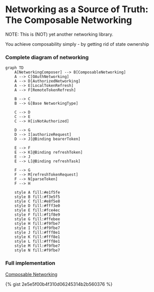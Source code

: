# Networking as a Source of Truth: The Composable Networking
NOTE: This is (NOT) yet another networking library.

You achieve composability simply - by getting rid of state ownership

### Complete diagram of networking

```mermaid
graph TD
    A[NetworkingComposer] --> B[ComposableNetworking]
    A --> C[OAuthNetworking]
    A --> D[AuthorizedNetworking]
    A --> E[LocalTokenRefresh]
    A --> F[RemoteTokenRefresh]
    
    B --> C
    B --> G[Base NetworkingType]
    
    C --> D
    C --> E
    C --> H[isNotAuthorized]
    
    D --> G
    D --> I[authorizeRequest]
    D --> J[@Binding bearerToken]
    
    E --> F
    E --> K[@Binding refreshToken]
    E --> J
    E --> L[@Binding refreshTask]
    
    F --> G
    F --> M[refreshTokenRequest]
    F --> N[parseToken]
    F --> H
    
    style A fill:#e1f5fe
    style B fill:#f3e5f5
    style C fill:#e8f5e8
    style D fill:#fff3e0
    style E fill:#fce4ec
    style F fill:#f1f8e9
    style G fill:#ffebee
    style H fill:#f9fbe7
    style I fill:#f9fbe7
    style J fill:#fff8e1
    style K fill:#fff8e1
    style L fill:#fff8e1
    style M fill:#f9fbe7
    style N fill:#f9fbe7
```

### Full implementation

[Composable Networking]([https://gist.github.com/yourusername/your-gist-id](https://gist.github.com/sisoje/2e5e5f00b4f310d06245314b2b560376))

{% gist 2e5e5f00b4f310d06245314b2b560376 %}


